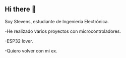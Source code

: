 ## Hi there 👋

Soy Stevens, estudiante de Ingeniería Electrónica.

-He realizado varios proyectos con microcontroladores.

-ESP32 lover.

-Quiero volver con mi ex.
